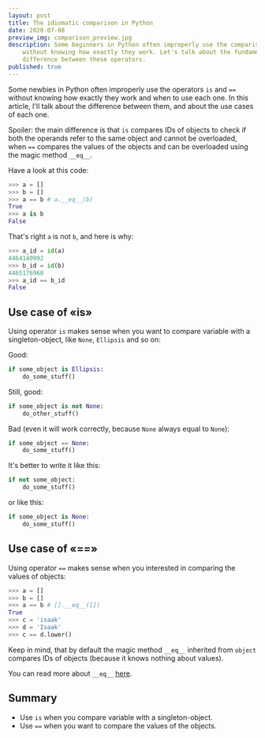```yaml
---
layout: post
title: The idiomatic comparison in Python
date: 2020-07-08
preview_img: comparison_preview.jpg
description: Some beginners in Python often improperly use the comparison operators (is, ==) 
    without knowing how exactly they work. Let's talk about the fundamental 
    difference between these operators.
published: true
---
```


Some newbies in Python often improperly use the operators `is` and `==` without knowing how 
exactly they work and when to use each one. In this article, I'll talk about the difference between 
them, and about the use cases of each one.

Spoiler: the main difference is that `is` compares IDs of objects to check if both the operands 
refer to the same object and cannot be overloaded, when `==` compares the values of the objects 
and can be overloaded using the magic method `__eq__`.


Have a look at this code:

```python
>>> a = []
>>> b = []
>>> a == b # a.__eq__(b)
True
>>> a is b
False
```

That's right  `a` is not `b`, and here is why:

```python
>>> a_id = id(a)
4464140992
>>> b_id = id(b)
4465176960
>>> a_id == b_id
False
```

## Use case of «is»

Using operator `is` makes sense when you want to compare variable with a singleton-object, 
like `None`, `Ellipsis` and so on:

Good:

```python
if some_object is Ellipsis:
    do_some_stuff()
```

Still, good:

```python
if some_object is not None:
    do_other_stuff()
```

Bad (even it will work correctly, because `None` always equal to `None`):

```python
if some_object == None:
    do_some_stuff()
```

It's better to write it like this:

```python
if not some_object:
    do_some_stuff()
```

or like this:

```python
if some_object is None:
    do_some_stuff()
```


## Use case of «==»

Using operator `==` makes sense when you interested in comparing the values of objects:

```python
>>> a = []
>>> b = []
>>> a == b # [].__eq__([])
True
>>> c = 'isaak'
>>> d = 'Isaak'
>>> c == d.lower()
```

Keep in mind, that by default the magic method `__eq__` inherited from `object` compares 
IDs of objects (because it knows nothing about values).

You can read more about `__eq__` [here](https://docs.python.org/3/reference/datamodel.html).

## Summary

- Use `is` when you compare variable with a singleton-object.
- Use `==` when you want to compare the values of the objects.
